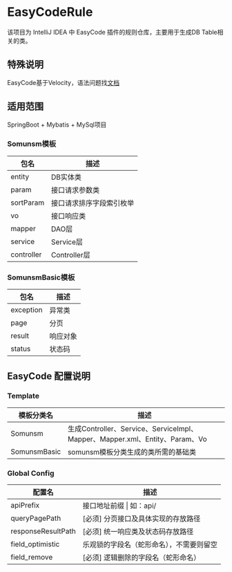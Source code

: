 # EasyCodeRule

该项目为 IntelliJ IDEA 中 EasyCode 插件的规则仓库，主要用于生成DB Table相关的类。

## 特殊说明

EasyCode基于Velocity，语法问题找[文档](https://velocity.apache.org/engine/devel/user-guide.html)

## 适用范围

SpringBoot + Mybatis + MySql项目

### Somunsm模板

| 包名         | 描述           |
|------------|--------------|
| entity     | DB实体类        |
| param      | 接口请求参数类      |
| sortParam  | 接口请求排序字段索引枚举 |
| vo         | 接口响应类        |
| mapper     | DAO层         |
| service    | Service层     |
| controller | Controller层  |

### SomunsmBasic模板

| 包名        | 描述   |
|-----------|------|
| exception | 异常类  |
| page      | 分页   |
| result    | 响应对象 |
| status    | 状态码  |

## EasyCode 配置说明

### Template

| 模板分类名        | 描述                                                                 |
|--------------|--------------------------------------------------------------------|
| Somunsm      | 生成Controller、Service、ServiceImpl、Mapper、Mapper.xml、Entity、Param、Vo |
| SomunsmBasic | somunsm模板分类生成的类所需的基础类                                              |

### Global Config

| 配置名                | 描述                   |
|--------------------|----------------------|
| apiPrefix          | 接口地址前缀 \| 如：api/     |
| queryPagePath      | [必须] 分页接口及具体实现的存放路径  |
| responseResultPath | [必须] 统一响应类及状态码存放路径   |
| field_optimistic   | 乐观锁的字段名（蛇形命名），不需要则留空 |
| field_remove       | [必须] 逻辑删除的字段名（蛇形命名）  |